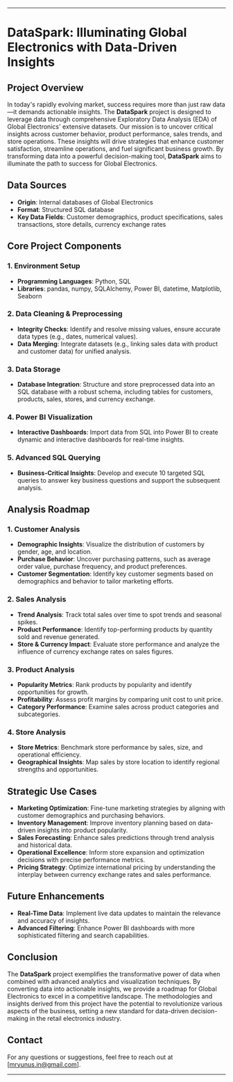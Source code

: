 
---

# **DataSpark: Illuminating Global Electronics with Data-Driven Insights**

## **Project Overview**
In today's rapidly evolving market, success requires more than just raw data—it demands actionable insights. The **DataSpark** project is designed to leverage data through comprehensive Exploratory Data Analysis (EDA) of Global Electronics' extensive datasets. Our mission is to uncover critical insights across customer behavior, product performance, sales trends, and store operations. These insights will drive strategies that enhance customer satisfaction, streamline operations, and fuel significant business growth. By transforming data into a powerful decision-making tool, **DataSpark** aims to illuminate the path to success for Global Electronics.

## **Data Sources**
- **Origin**: Internal databases of Global Electronics
- **Format**: Structured SQL database
- **Key Data Fields**: Customer demographics, product specifications, sales transactions, store details, currency exchange rates

## **Core Project Components**

### **1. Environment Setup**
- **Programming Languages**: Python, SQL
- **Libraries**: pandas, numpy, SQLAlchemy, Power BI, datetime, Matplotlib, Seaborn

### **2. Data Cleaning & Preprocessing**
- **Integrity Checks**: Identify and resolve missing values, ensure accurate data types (e.g., dates, numerical values).
- **Data Merging**: Integrate datasets (e.g., linking sales data with product and customer data) for unified analysis.

### **3. Data Storage**
- **Database Integration**: Structure and store preprocessed data into an SQL database with a robust schema, including tables for customers, products, sales, stores, and currency exchange.

### **4. Power BI Visualization**
- **Interactive Dashboards**: Import data from SQL into Power BI to create dynamic and interactive dashboards for real-time insights.

### **5. Advanced SQL Querying**
- **Business-Critical Insights**: Develop and execute 10 targeted SQL queries to answer key business questions and support the subsequent analysis.

## **Analysis Roadmap**

### **1. Customer Analysis**
- **Demographic Insights**: Visualize the distribution of customers by gender, age, and location.
- **Purchase Behavior**: Uncover purchasing patterns, such as average order value, purchase frequency, and product preferences.
- **Customer Segmentation**: Identify key customer segments based on demographics and behavior to tailor marketing efforts.

### **2. Sales Analysis**
- **Trend Analysis**: Track total sales over time to spot trends and seasonal spikes.
- **Product Performance**: Identify top-performing products by quantity sold and revenue generated.
- **Store & Currency Impact**: Evaluate store performance and analyze the influence of currency exchange rates on sales figures.

### **3. Product Analysis**
- **Popularity Metrics**: Rank products by popularity and identify opportunities for growth.
- **Profitability**: Assess profit margins by comparing unit cost to unit price.
- **Category Performance**: Examine sales across product categories and subcategories.

### **4. Store Analysis**
- **Store Metrics**: Benchmark store performance by sales, size, and operational efficiency.
- **Geographical Insights**: Map sales by store location to identify regional strengths and opportunities.

## **Strategic Use Cases**
- **Marketing Optimization**: Fine-tune marketing strategies by aligning with customer demographics and purchasing behaviors.
- **Inventory Management**: Improve inventory planning based on data-driven insights into product popularity.
- **Sales Forecasting**: Enhance sales predictions through trend analysis and historical data.
- **Operational Excellence**: Inform store expansion and optimization decisions with precise performance metrics.
- **Pricing Strategy**: Optimize international pricing by understanding the interplay between currency exchange rates and sales performance.

## **Future Enhancements**
- **Real-Time Data**: Implement live data updates to maintain the relevance and accuracy of insights.
- **Advanced Filtering**: Enhance Power BI dashboards with more sophisticated filtering and search capabilities.

## **Conclusion**
The **DataSpark** project exemplifies the transformative power of data when combined with advanced analytics and visualization techniques. By converting data into actionable insights, we provide a roadmap for Global Electronics to excel in a competitive landscape. The methodologies and insights derived from this project have the potential to revolutionize various aspects of the business, setting a new standard for data-driven decision-making in the retail electronics industry.

## **Contact**
For any questions or suggestions, feel free to reach out at [mryunus.in@gmail.com].

---
